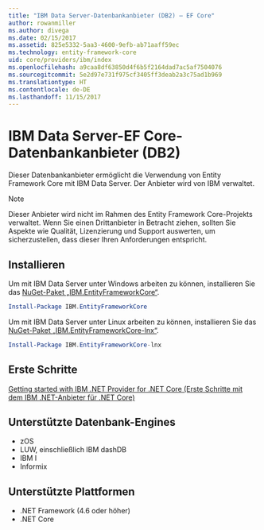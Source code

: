 ```yaml
---
title: "IBM Data Server-Datenbankanbieter (DB2) – EF Core"
author: rowanmiller
ms.author: divega
ms.date: 02/15/2017
ms.assetid: 825e5332-5aa3-4600-9efb-ab71aaff59ec
ms.technology: entity-framework-core
uid: core/providers/ibm/index
ms.openlocfilehash: a9caa8df63850d4f6b5f2164dad7ac5af7504076
ms.sourcegitcommit: 5e2d97e731f975cf3405ff3deab2a3c75ad1b969
ms.translationtype: HT
ms.contentlocale: de-DE
ms.lasthandoff: 11/15/2017
---
```

# <a name="ibm-data-server-db2-ef-core-database-providers"></a>IBM Data Server-EF Core-Datenbankanbieter (DB2)

Dieser Datenbankanbieter ermöglicht die Verwendung von Entity Framework Core mit IBM Data Server. Der Anbieter wird von IBM verwaltet.

> [!NOTE]  
> Dieser Anbieter wird nicht im Rahmen des Entity Framework Core-Projekts verwaltet. Wenn Sie einen Drittanbieter in Betracht ziehen, sollten Sie Aspekte wie Qualität, Lizenzierung und Support auswerten, um sicherzustellen, dass dieser Ihren Anforderungen entspricht.

## <a name="install"></a>Installieren

Um mit IBM Data Server unter Windows arbeiten zu können, installieren Sie das [NuGet-Paket „IBM.EntityFrameworkCore“](https://www.nuget.org/packages/IBM.EntityFrameworkCore).

``` powershell
Install-Package IBM.EntityFrameworkCore
```

Um mit IBM Data Server unter Linux arbeiten zu können, installieren Sie das [NuGet-Paket „IBM.EntityFrameworkCore-lnx“](https://www.nuget.org/packages/IBM.EntityFrameworkCore-lnx).

``` powershell
Install-Package IBM.EntityFrameworkCore-lnx
```

## <a name="get-started"></a>Erste Schritte

[Getting started with IBM .NET Provider for .NET Core (Erste Schritte mit dem IBM .NET-Anbieter für .NET Core)](https://www.ibm.com/developerworks/community/blogs/96960515-2ea1-4391-8170-b0515d08e4da/entry/DB2DotnetCore?lang=en)

## <a name="supported-database-engines"></a>Unterstützte Datenbank-Engines

* zOS
* LUW, einschließlich IBM dashDB
* IBM I
* Informix

## <a name="supported-platforms"></a>Unterstützte Plattformen

* .NET Framework (4.6 oder höher)
* .NET Core
